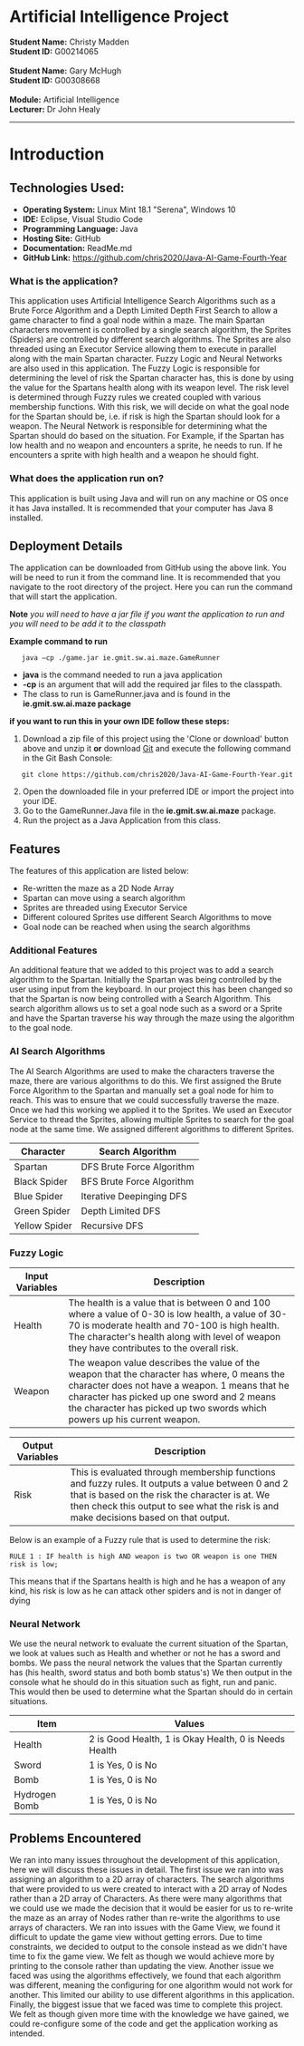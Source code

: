# Artificial Intelligence Project

**Student Name:** Christy Madden <br />
**Student ID:** G00214065 <br /><br />
**Student Name:** Gary McHugh <br />
**Student ID:** G00308668 <br /><br />
**Module:** Artificial Intelligence<br />
**Lecturer:** Dr John Healy <br />

___

# Introduction	

## Technologies Used:

+ **Operating System:** Linux Mint 18.1 "Serena", Windows 10
+ **IDE:** Eclipse, Visual Studio Code
+ **Programming Language:** Java
+ **Hosting Site:** GitHub
+ **Documentation:** ReadMe.md
+ **GitHub Link:** https://github.com/chris2020/Java-AI-Game-Fourth-Year

### What is the application?

This application uses Artificial Intelligence Search Algorithms such as a Brute Force Algorithm and a Depth Limited Depth First Search to allow a game character to find a goal node within a maze. The main Spartan characters movement is controlled by a single search algorithm, the Sprites (Spiders) are controlled by different search algorithms. The Sprites are also threaded using an Executor Service allowing them to execute in parallel along with the main Spartan character. Fuzzy Logic and Neural Networks are also used in this application. The Fuzzy Logic is responsible for determining the level of risk the Spartan character has, this is done by using the value for the Spartans health along with its weapon level. The risk level is determined through Fuzzy rules we created coupled with various membership functions. With this risk, we will decide on what the goal node for the Spartan should be, i.e. if risk is high the Spartan should look for a weapon. The Neural Network is responsible for determining what the Spartan should do based on the situation. For Example, if the Spartan has low health and no weapon and encounters a sprite, he needs to run. If he encounters a sprite with high health and a weapon he should fight.

### What does the application run on?

This application is built using Java and will run on any machine or OS once it has Java installed. It is recommended that your computer has Java 8 installed. 

## Deployment Details
The application can be downloaded from GitHub using the above link. You will be need to run it from the command line. It is recommended that you navigate to the root directory of the project. Here you can run the command that will start the application.

**Note** _you will need to have a jar file if you want the application to run and you will need to be add it to the classpath_

**Example command to run** 

 ```
    java –cp ./game.jar ie.gmit.sw.ai.maze.GameRunner
 ```

 * __java__ is the command needed to run a java application
 * __-cp__ is an argument that will add the required jar files to the classpath. 
 * The class to run is GameRunner.java and is found in the __ie.gmit.sw.ai.maze package__

__if you want to run this in your own IDE follow these steps:__
1. Download a zip file of this project using the 'Clone or download' button above and unzip it __or__ download [Git](https://git-scm.com/downloads) and execute the following command in the Git Bash Console:

 ```
    git clone https://github.com/chris2020/Java-AI-Game-Fourth-Year.git
 ```
  
  2. Open the downloaded file in your preferred IDE or import the project into your IDE.
  3. Go to the GameRunner.Java file in the __ie.gmit.sw.ai.maze__ package.
  4. Run the project as a Java Application from this class.
  
## Features
The features of this application are listed below:
+ Re-written the maze as a 2D Node Array
+ Spartan can move using a search algorithm
+ Sprites are threaded using Executor Service
+ Different coloured Sprites use different Search Algorithms to move
+ Goal node can be reached when using the search algorithms
### Additional Features
An additional feature that we added to this project was to add a search algorithm to the Spartan. Initially the Spartan was being controlled by the user using input from the keyboard. In our project this has been changed so that the Spartan is now being controlled with a Search Algorithm. This search algorithm allows us to set a goal node such as a sword or a Sprite and have the Spartan traverse his way through the maze using the algorithm to the goal node. 

### AI Search Algorithms
The AI Search Algorithms are used to make the characters traverse the maze, there are various algorithms to do this. We first assigned the Brute Force Algorithm to the Spartan and manually set a goal node for him to reach. This was to ensure that we could successfully traverse the maze. Once we had this working we applied it to the Sprites. We used an Executor Service to thread the Sprites, allowing multiple Sprites to search for the goal node at the same time. We assigned different algorithms to different Sprites.

|Character|Search Algorithm|
|---|---|
|Spartan|DFS Brute Force Algorithm|
|Black Spider|BFS Brute Force Algorithm|
|Blue Spider|Iterative Deepinging DFS|
|Green Spider|Depth Limited DFS|
|Yellow Spider|Recursive DFS|

### Fuzzy Logic
|Input Variables|Description|
|---|---|
|Health| The health is a value that is between 0 and 100 where a value of 0-30 is low health, a value of 30-70 is moderate health and 70-100 is high health. The character's health along with level of weapon they have contributes to the overall risk.|
|Weapon|The weapon value describes the value of the weapon that the character has where, 0 means the character does not have a weapon. 1 means that he character has picked up one sword and 2 means the character has picked up two swords which powers up his current weapon. |


|Output Variables|Description|
|---|---|
|Risk|This is evaluated through membership functions and fuzzy rules. It outputs a value between 0 and 2 that is based on the risk the character is at. We then check this output to see what the risk is and make decisions based on that output.|

Below is an example of a Fuzzy rule that is used to determine the risk:

```
RULE 1 : IF health is high AND weapon is two OR weapon is one THEN risk is low;
```

This means that if the Spartans health is high and he has a weapon of any kind, his risk is low as he can attack other spiders and is not in danger of dying

### Neural Network
We use the neural network to evaluate the current situation of the Spartan, we look at values such as Health and whether or not he has a sword and bombs. We pass the neural network the values that the Spartan currently has (his health, sword status and both bomb status's) We then output in the console what he should do in this situation such as fight, run and panic. This would then be used to determine what the Spartan should do in certain situations.

|Item|Values|
|---|---|
|Health|2 is Good Health, 1 is Okay Health, 0 is Needs Health|
|Sword|1 is Yes, 0 is No|
|Bomb|1 is Yes, 0 is No|
|Hydrogen Bomb|1 is Yes, 0 is No|


## Problems Encountered
We ran into many issues throughout the development of this application, here we will discuss these issues in detail. The first issue we ran into was assigning an algorithm to a 2D array of characters. The search algorithms that were provided to us were created to interact with a 2D array of Nodes rather than a 2D array of Characters. As there were many algorithms that we could use we made the decision that it would be easier for us to re-write the maze as an array of Nodes rather than re-write the algorithms to use arrays of characters. We ran into issues with the Game View, we found it difficult to update the game view without getting errors. Due to time constraints, we decided to output to the console instead as we didn't have time to fix the game view. We felt as though we would achieve more by printing to the console rather than updating the view. Another issue we faced was using the algorithms effectively, we found that each algorithm was different, meaning the configuring for one algorithm would not work for another. This limited our ability to use different algorithms in this application. Finally, the biggest issue that we faced was time to complete this project. We felt as though given more time with the knowledge we have gained, we could re-configure some of the code and get the application working as intended. 
